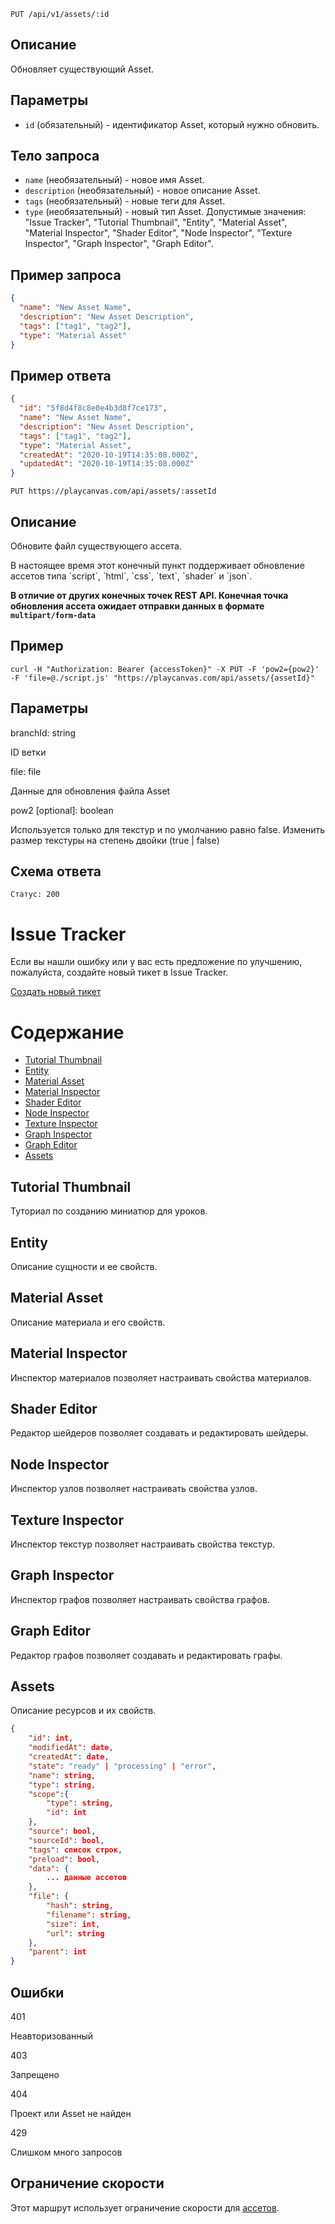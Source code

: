 ```
PUT /api/v1/assets/:id
```

## Описание

Обновляет существующий Asset.

## Параметры

- `id` (обязательный) - идентификатор Asset, который нужно обновить.

## Тело запроса

- `name` (необязательный) - новое имя Asset.
- `description` (необязательный) - новое описание Asset.
- `tags` (необязательный) - новые теги для Asset.
- `type` (необязательный) - новый тип Asset. Допустимые значения: "Issue Tracker", "Tutorial Thumbnail", "Entity", "Material Asset", "Material Inspector", "Shader Editor", "Node Inspector", "Texture Inspector", "Graph Inspector", "Graph Editor".

## Пример запроса

```json
{
  "name": "New Asset Name",
  "description": "New Asset Description",
  "tags": ["tag1", "tag2"],
  "type": "Material Asset"
}
```

## Пример ответа

```json
{
  "id": "5f8d4f8c8e0e4b3d8f7ce173",
  "name": "New Asset Name",
  "description": "New Asset Description",
  "tags": ["tag1", "tag2"],
  "type": "Material Asset",
  "createdAt": "2020-10-19T14:35:08.000Z",
  "updatedAt": "2020-10-19T14:35:08.000Z"
}
```

```none
PUT https://playcanvas.com/api/assets/:assetId
```

## Описание

Обновите файл существующего ассета.

<div class="alert alert-info">
    В настоящее время этот конечный пункт поддерживает обновление ассетов типа `script`, `html`, `css`, `text`, `shader` и `json`.
</div>

**В отличие от других конечных точек REST API. Конечная точка обновления ассета ожидает отправки данных в формате `multipart/form-data`**

## Пример

```none
curl -H "Authorization: Bearer {accessToken}" -X PUT -F 'pow2={pow2}' -F 'file=@./script.js' "https://playcanvas.com/api/assets/{assetId}"
```

## Параметры

<div class="params">
<div class="parameter"><span class="param">branchId: string</span><p>ID ветки</p></div>
<div class="parameter"><span class="param">file: file</span><p>Данные для обновления файла Asset</p></div>
<div class="parameter"><span class="param">pow2 [optional]: boolean</span><p>Используется только для текстур и по умолчанию равно false. Изменить размер текстуры на степень двойки (true | false)</p></div>
</div>

## Схема ответа

```none
Статус: 200
```

# Issue Tracker

Если вы нашли ошибку или у вас есть предложение по улучшению, пожалуйста, создайте новый тикет в Issue Tracker.

[Создать новый тикет](https://github.com/Unity-Technologies/ShaderGraph/issues/new)

# Содержание

- [Tutorial Thumbnail](#tutorial-thumbnail)
- [Entity](#entity)
- [Material Asset](#material-asset)
- [Material Inspector](#material-inspector)
- [Shader Editor](#shader-editor)
- [Node Inspector](#node-inspector)
- [Texture Inspector](#texture-inspector)
- [Graph Inspector](#graph-inspector)
- [Graph Editor](#graph-editor)
- [Assets](#assets)

## Tutorial Thumbnail

Туториал по созданию миниатюр для уроков.

## Entity

Описание сущности и ее свойств.

## Material Asset

Описание материала и его свойств.

## Material Inspector

Инспектор материалов позволяет настраивать свойства материалов.

## Shader Editor

Редактор шейдеров позволяет создавать и редактировать шейдеры.

## Node Inspector

Инспектор узлов позволяет настраивать свойства узлов.

## Texture Inspector

Инспектор текстур позволяет настраивать свойства текстур.

## Graph Inspector

Инспектор графов позволяет настраивать свойства графов.

## Graph Editor

Редактор графов позволяет создавать и редактировать графы.

## Assets

Описание ресурсов и их свойств.

```json
{
    "id": int,
    "modifiedAt": date,
    "createdAt": date,
    "state": "ready" | "processing" | "error",
    "name": string,
    "type": string,
    "scope":{
        "type": string,
        "id": int
    },
    "source": bool,
    "sourceId": bool,
    "tags": список строк,
    "preload": bool,
    "data": {
        ... данные ассетов
    },
    "file": {
        "hash": string,
        "filename": string,
        "size": int,
        "url": string
    },
    "parent": int
}
```

## Ошибки

<div class="params">
<div class="parameter"><span class="param">401</span><p>Неавторизованный</p></div>
<div class="parameter"><span class="param">403</span><p>Запрещено</p></div>
<div class="parameter"><span class="param">404</span><p>Проект или Asset не найден</p></div>
<div class="parameter"><span class="param">429</span><p>Слишком много запросов</p></div>
</div>

## Ограничение скорости

Этот маршрут использует ограничение скорости для [ассетов][1].

[1]: /user-manual/api#rate-limiting
